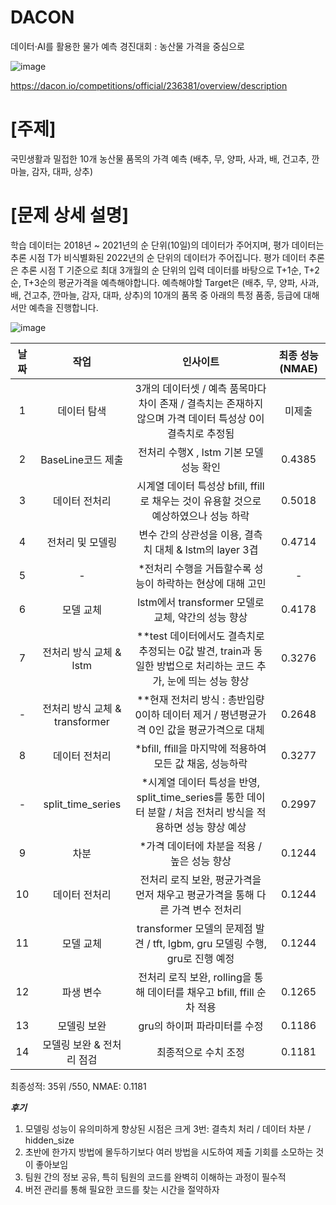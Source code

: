 # DACON 
데이터·AI를 활용한 물가 예측 경진대회 : 농산물 가격을 중심으로

![image](https://github.com/user-attachments/assets/895ca4a7-c1f9-4c70-b4c7-6f9767c528f4)


https://dacon.io/competitions/official/236381/overview/description

# [주제]
국민생활과 밀접한 10개 농산물 품목의 가격 예측 (배추, 무, 양파, 사과, 배, 건고추, 깐마늘, 감자, 대파, 상추)

# [문제 상세 설명]
학습 데이터는 2018년 ~ 2021년의 순 단위(10일)의 데이터가 주어지며,
평가 데이터는 추론 시점 T가 비식별화된 2022년의 순 단위의 데이터가 주어집니다.
평가 데이터 추론은 추론 시점 T 기준으로 최대 3개월의 순 단위의 입력 데이터를 바탕으로 T+1순, T+2순, T+3순의 평균가격을 예측해야합니다.
예측해야할 Target은 (배추, 무, 양파, 사과, 배, 건고추, 깐마늘, 감자, 대파, 상추)의 10개의 품목 중 아래의 특정 품종, 등급에 대해서만 예측을 진행합니다.

![image](https://github.com/user-attachments/assets/39180def-9893-4565-a40f-9365043946e8)


| **날짜** | **작업** | **인사이트** | **최종 성능(NMAE)** |
|:---:|:---:|:---:|:---:|
| 1 | 데이터 탐색 | 3개의 데이터셋 / 예측 품목마다 차이 존재 / 결측치는 존재하지 않으며 가격 데이터 특성상 0이 결측치로 추정됨 | 미제출 |
| 2 | BaseLine코드 제출 | 전처리 수행X , lstm 기본 모델 성능 확인 | 0.4385 |
| 3 | 데이터 전처리 | 시계열 데이터 특성상 bfill, ffill로 채우는 것이 유용할 것으로 예상하였으나 성능 하락 | 0.5018 |
| 4 | 전처리 및 모델링 | 변수 간의 상관성을 이용, 결측치 대체 & lstm의 layer 3겹 | 0.4714 |
| 5 | - | *전처리 수행을 거듭할수록 성능이 하락하는 현상에 대해 고민 | - |
| 6 | 모델 교체 | lstm에서 transformer 모델로 교체, 약간의 성능 향상 | 0.4178 |
| 7 | 전처리 방식 교체 & lstm | **test 데이터에서도 결측치로 추정되는 0값 발견, train과 동일한 방법으로 처리하는 코드 추가, 눈에 띄는 성능 향상 | 0.3276 |
| - | 전처리 방식 교체 & transformer | **현재 전처리 방식 : 총반입량 0이하 데이터 제거 / 평년평균가격 0인 값을 평균가격으로 대체 | 0.2648 |
| 8 | 데이터 전처리 | *bfill, ffill을 마지막에 적용하여 모든 값 채움, 성능하락 | 0.3277 |
| - | split_time_series | *시계열 데이터 특성을 반영, split_time_series를 통한 데이터 분할 / 처음 전처리 방식을 적용하면 성능 향상 예상 | 0.2997 |
| 9 | 차분 | *가격 데이터에 차분을 적용 / 높은 성능 향상 | 0.1244 |
| 10 | 데이터 전처리 | 전처리 로직 보완, 평균가격을 먼저 채우고 평균가격을 통해 다른 가격 변수 전처리 | 0.1244 |
| 11 | 모델 교체 | transformer 모델의 문제점 발견 / tft, lgbm, gru 모델링 수행, gru로 진행 예정 | 0.1244 |
| 12 | 파생 변수 | 전처리 로직 보완, rolling을 통해 데이터를 채우고 bfill, ffill 순차 적용 | 0.1265 |
| 13 | 모델링 보완 | gru의 하이퍼 파라미터를 수정 | 0.1186 |
| 14 | 모델링 보완 & 전처리 점검 | 최종적으로 수치 조정 | 0.1181 |

최종성적: 35위 /550, NMAE: 0.1181

***후기***
1) 모델링 성능이 유의미하게 향상된 시점은 크게 3번: 결측치 처리 / 데이터 차분 / hidden_size
2) 초반에 한가지 방법에 몰두하기보다 여러 방법을 시도하여 제출 기회를 소모하는 것이 좋아보임
3) 팀원 간의 정보 공유, 특히 팀원의 코드를 완벽히 이해하는 과정이 필수적
4) 버전 관리를 통해 필요한 코드를 찾는 시간을 절약하자
